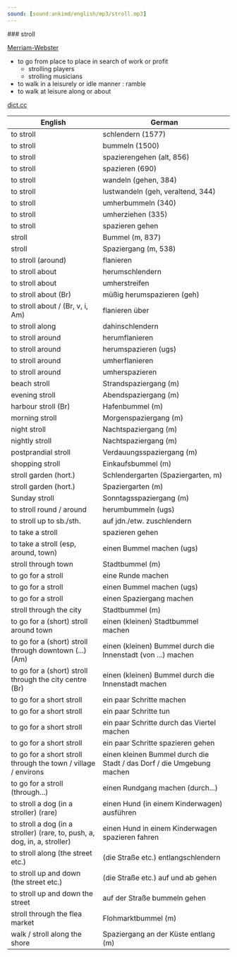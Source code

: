 ```yaml
---
sound: [sound:ankimd/english/mp3/stroll.mp3]
---
```


\### stroll

[Merriam-Webster](https://www.merriam-webster.com/dictionary/stroll)

- to go from place to place in search of work or profit
    - strolling players
    - strolling musicians
- to walk in a leisurely or idle manner : ramble
- to walk at leisure along or about

[dict.cc](https://www.dict.cc/stroll)

| English        | German       |
| -------------- | ------------ |
| to stroll | schlendern (1577) |
| to stroll | bummeln (1500) |
| to stroll | spazierengehen (alt, 856) |
| to stroll | spazieren (690) |
| to stroll | wandeln (gehen, 384) |
| to stroll | lustwandeln (geh, veraltend, 344) |
| to stroll | umherbummeln (340) |
| to stroll | umherziehen (335) |
| to stroll | spazieren gehen |
| stroll | Bummel (m, 837) |
| stroll | Spaziergang (m, 538) |
| to stroll (around) | flanieren |
| to stroll about | herumschlendern |
| to stroll about | umherstreifen |
| to stroll about (Br) | müßig herumspazieren (geh) |
| to stroll about / (Br, v, i, Am) | flanieren über |
| to stroll along | dahinschlendern |
| to stroll around | herumflanieren |
| to stroll around | herumspazieren (ugs) |
| to stroll around | umherflanieren |
| to stroll around | umherspazieren |
| beach stroll | Strandspaziergang (m) |
| evening stroll | Abendspaziergang (m) |
| harbour stroll (Br) | Hafenbummel (m) |
| morning stroll | Morgenspaziergang (m) |
| night stroll | Nachtspaziergang (m) |
| nightly stroll | Nachtspaziergang (m) |
| postprandial stroll | Verdauungsspaziergang (m) |
| shopping stroll | Einkaufsbummel (m) |
| stroll garden (hort.) | Schlendergarten (Spaziergarten, m) |
| stroll garden (hort.) | Spaziergarten (m) |
| Sunday stroll | Sonntagsspaziergang (m) |
| to stroll round / around | herumbummeln (ugs) |
| to stroll up to sb./sth. | auf jdn./etw. zuschlendern |
| to take a stroll | spazieren gehen |
| to take a stroll (esp, around, town) | einen Bummel machen (ugs) |
| stroll through town | Stadtbummel (m) |
| to go for a stroll | eine Runde machen |
| to go for a stroll | einen Bummel machen (ugs) |
| to go for a stroll | einen Spaziergang machen |
| stroll through the city | Stadtbummel (m) |
| to go for a (short) stroll around town | einen (kleinen) Stadtbummel machen |
| to go for a (short) stroll through downtown (...) (Am) | einen (kleinen) Bummel durch die Innenstadt (von ...) machen |
| to go for a (short) stroll through the city centre (Br) | einen (kleinen) Bummel durch die Innenstadt machen |
| to go for a short stroll | ein paar Schritte machen |
| to go for a short stroll | ein paar Schritte tun |
| to go for a short stroll | ein paar Schritte durch das Viertel machen |
| to go for a short stroll | ein paar Schritte spazieren gehen |
| to go for a short stroll through the town / village / environs | einen kleinen Bummel durch die Stadt / das Dorf / die Umgebung machen |
| to go for a stroll (through...) | einen Rundgang machen (durch...) |
| to stroll a dog (in a stroller) (rare) | einen Hund (in einem Kinderwagen) ausführen |
| to stroll a dog (in a stroller) (rare, to, push, a, dog, in, a, stroller) | einen Hund in einem Kinderwagen spazieren fahren |
| to stroll along (the street etc.) | (die Straße etc.) entlangschlendern |
| to stroll up and down (the street etc.) | (die Straße etc.) auf und ab gehen |
| to stroll up and down the street | auf der Straße bummeln gehen |
| stroll through the flea market | Flohmarktbummel (m) |
| walk / stroll along the shore | Spaziergang an der Küste entlang (m) |

